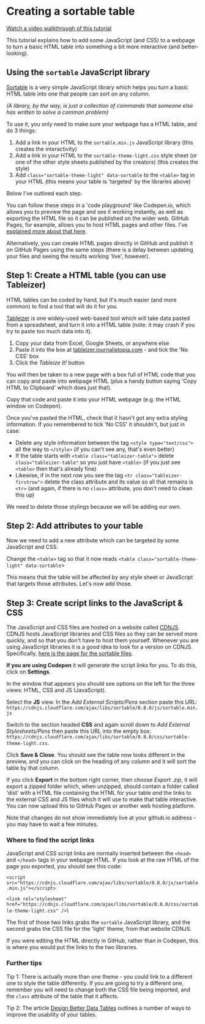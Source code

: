# Creating a sortable table

[Watch a video walkthrough of this tutorial](https://www.youtube.com/watch?v=4G37OQHv-Lc)

This tutorial explains how to add some JavaScript (and CSS) to a webpage to turn a basic HTML table into something a bit more interactive (and better-looking).

## Using the `sortable` JavaScript library

[Sortable](http://github.hubspot.com/sortable/docs/welcome/) is a very simple JavaScript library which helps you turn a basic HTML table into one that people can sort on any column.

*(A library, by the way, is just a collection of commands that someone else has written to solve a common problem)*

To use it, you only need to make sure your webpage has a HTML table, and do 3 things:

1. Add a link in your HTML to the `sortable.min.js` JavaScript library (this creates the interactivity)
2. Add a link in your HTML to the `sortable-theme-light.css` style sheet (or one of the other style sheets published by the creators) (this creates the style)
3. Add `class="sortable-theme-light" data-sortable` to the `<table>` tag in your HTML (this means your table is 'targeted' by the libraries above)

Below I've outlined each step. 

You can follow these steps in a 'code playground' like Codepen.io, which allows you to preview the page and see it working instantly, as well as exporting the HTML file so it can be published on the wider web. GitHub Pages, for example, allows you to host HTML pages and other files. I've [explained more about that here](https://github.com/paulbradshaw/tables/blob/master/githubpages.md).

Alternatively, you can create HTML pages directly in GitHub and publish it on GitHub Pages using the same steps (there is a delay between updating your files and seeing the results working 'live', however).

## Step 1: Create a HTML table (you can use Tableizer)

HTML tables can be coded by hand, but it's much easier (and more common) to find a tool that will do it for you. 

[Tableizer](http://tableizer.journalistopia.com/) is one widely-used web-based tool which will take data pasted from a spreadsheet, and turn it into a HTML table (note: it may crash if you try to paste too much data into it).

1. Copy your data from Excel, Google Sheets, or anywhere else
2. Paste it into the box at [tableizer.journalistopia.com](http://tableizer.journalistopia.com/) - and tick the 'No CSS' box
3. Click the *Tableize It!* button

You will then be taken to a new page with a box full of HTML code that you can copy and paste into webpage HTML (plus a handy button saying 'Copy HTML to Clipboard' which does just that).

Copy that code and paste it into your HTML webpage (e.g. the HTML window on Codepen). 

Once you've pasted the HTML, check that it hasn't got any extra styling information. If you remembered to tick 'No CSS' it shouldn't, but just in case:

* Delete any style information between the tag `<style type="text/css">` all the way to `</style>` (if you can't see any, that's even better)
* If the table starts with `<table class="tableizer-table">` delete `class="tableizer-table"` so you just have `<table>` (if you just see `<table>` then that's already fine)
* Likewise, if in the next row you see the tag `<tr class="tableizer-firstrow">` delete the class attribute and its value so all that remains is `<tr>` (and again, if there is no `class=` attribute, you don't need to clean this up)

We need to delete those stylings because we will be adding our own.

## Step 2: Add attributes to your table

Now we need to add a new attribute which can be targeted by some JavaScript and CSS.

Change the `<table>` tag so that it now reads `<table class="sortable-theme-light" data-sortable`>

This means that the table will be affected by any style sheet or JavaScript that targets those attributes. Let's now add those.

## Step 3: Create script links to the JavaScript & CSS 

The JavaScript and CSS files are hosted on a website called [CDNJS](https://cdnjs.com/). CDNJS hosts JavaScript libraries and CSS files so they can be served more quickly, and so that you don't have to host them yourself. Whenever you are using JavaScript libraries it is a good idea to look for a version on CDNJS. Specifically, [here is the page for the sortable files](https://cdnjs.com/libraries/sortable).

**If you are using Codepen** it will generate the script links for you. To do this, click on **Settings**. 

In the window that appears you should see options on the left for the three views: HTML, CSS and JS (JavaScript). 

Select the **JS** view. In the *Add External Scripts/Pens* section paste this URL: `https://cdnjs.cloudflare.com/ajax/libs/sortable/0.8.0/js/sortable.min.js`

Switch to the section headed **CSS** and again scroll down to *Add External Stylesheets/Pens* then paste this URL into the empty box: `https://cdnjs.cloudflare.com/ajax/libs/sortable/0.8.0/css/sortable-theme-light.css`. 

Click **Save & Close**. You should see the table now looks different in the preview, and you can click on the heading of any column and it will sort the table by that column.

If you click **Export** in the bottom right corner, then choose *Export .zip*, it will export a zipped folder which, when unzipped, should contain a folder called 'dist' with a HTML file containing the HTML for your table *and* the links to the external CSS and JS files which it will use to make that table interactive. You can now upload this to GitHub Pages or another web hosting platform.

Note that changes do not show immediately live at your github.io address - you may have to wait a few minutes.

### Where to find the script links

JavaScript and CSS script links are normally inserted between the `<head>` and `</head>` tags in your webpage HTML. If you look at the raw HTML of the page you exported, you should see this code:

`<script src="https://cdnjs.cloudflare.com/ajax/libs/sortable/0.8.0/js/sortable.min.js"></script>`

`<link rel="stylesheet" href="https://cdnjs.cloudflare.com/ajax/libs/sortable/0.8.0/css/sortable-theme-light.css" />`\

The first of those two links grabs the `sortable` JavaScript library, and the second grabs the CSS file for the 'light' theme, from that website CDNJS.

If you were editing the HTML directly in GitHub, rather than in Codepen, this is where you would put the links to the two libraries.

### Further tips

Tip 1: There is actually more than one theme - you could link to a different one to style the table differently. If you are going to try a different one, remember you will need to change both the CSS file being imported, and the `class` attribute of the table that it affects.

Tip 2: The article [Design Better Data Tables](https://uxdesign.cc/design-better-data-tables-4ecc99d23356) outlines a number of ways to improve the usability of your tables.
